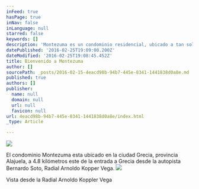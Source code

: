 ```yaml
---
inFeed: true
hasPage: true
inNav: false
inLanguage: null
starred: false
keywords: []
description: 'Montezuma es un condominio residencial, ubicado a tan solo 3 kilómetros del centro de Grecia, cantón de la provincia de Alajuela.'
datePublished: '2016-02-25T19:09:00.200Z'
dateModified: '2016-02-25T19:08:45.452Z'
title: Bienvenido a Montezuma
author: []
sourcePath: _posts/2016-02-15-4eacd98b-94b7-445e-8341-1441838d0a8e.md
published: true
authors: []
publisher:
  name: null
  domain: null
  url: null
  favicon: null
url: 4eacd98b-94b7-445e-8341-1441838d0a8e/index.html
_type: Article

---
```

![](https://the-grid-user-content.s3-us-west-2.amazonaws.com/0a64b29e-5dd3-474f-b4b5-b13dbc4017b9.JPG)

El condominio Montezuma esta ubicado en la ciudad Grecia, provincia Alajuela, a 4.8 kilómetros este de la entrada a Grecia desde la autopista Bernardo Soto, Radial Arnoldo Kopper Vega.
![](https://the-grid-user-content.s3-us-west-2.amazonaws.com/bd1eb450-86d2-4972-a09c-974c3ca01d55.JPG)

Vista desde la Radial Arnoldo Koppler Vega
